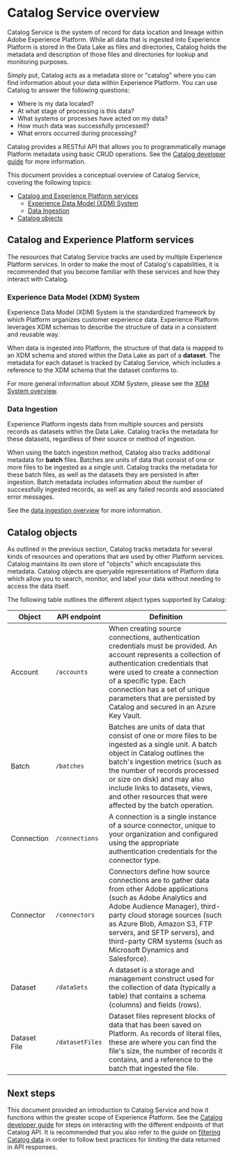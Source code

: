 # Catalog Service overview

Catalog Service is the system of record for data location and lineage within Adobe Experience Platform. While all data that is ingested into Experience Platform is stored in the Data Lake as files and directories, Catalog holds the metadata and description of those files and directories for lookup and monitoring purposes. 

Simply put, Catalog acts as a metadata store or "catalog" where you can find information about your data within Experience Platform. You can use Catalog to answer the following questions:

* Where is my data located?
* At what stage of processing is this data?
* What systems or processes have acted on my data?
* How much data was successfully processed?
* What errors occurred during processing?

Catalog provides a RESTful API that allows you to programmatically manage Platform metadata using basic CRUD operations. See the [Catalog developer guide](catalog-developer-guide.md) for more information.

This document provides a conceptual overview of Catalog Service, covering the following topics:

* [Catalog and Experience Platform services](#catalog-and-experience-platform-services)
    * [Experience Data Model (XDM) System](#experience-data-model--xdm--system)
    * [Data Ingestion](#data-ingestion)
* [Catalog objects](#catalog-objects)

## Catalog and Experience Platform services

The resources that Catalog Service tracks are used by multiple Experience Platform services. In order to make the most of Catalog's capabilities, it is recommended that you become familiar with these services and how they interact with Catalog.

### Experience Data Model (XDM) System

Experience Data Model (XDM) System is the standardized framework by which Platform organizes customer experience data. Experience Platform leverages XDM schemas to describe the structure of data in a consistent and reusable way.

When data is ingested into Platform, the structure of that data is mapped to an XDM schema and stored within the Data Lake as part of a **dataset**. The metadata for each dataset is tracked by Catalog Service, which includes a reference to the XDM schema that the dataset conforms to. 

For more general information about XDM System, please see the [XDM System overview](../schema_registry/xdm_system/xdm_system_in_experience_platform.md).

### Data Ingestion

Experience Platform ingests data from multiple sources and persists records as datasets within the Data Lake. Catalog tracks the metadata for these datasets, regardless of their source or method of ingestion.

When using the batch ingestion method, Catalog also tracks additional metadata for **batch** files. Batches are units of data that consist of one or more files to be ingested as a single unit. Catalog tracks the metadata for these batch files, as well as the datasets they are persisted in after ingestion. Batch metadata includes information about the number of successfully ingested records, as well as any failed records and associated error messages.

See the [data ingestion overview](../ingest_architectural_overview/ingest_architectural_overview.md) for more information.

## Catalog objects

As outlined in the previous section, Catalog tracks metadata for several kinds of resources and operations that are used by other Platform services. Catalog maintains its own store of "objects" which encapsulate this metadata. Catalog objects are queryable representations of Platform data which allow you to search, monitor, and label your data without needing to access the data itself.

The following table outlines the different object types supported by Catalog:

|Object|API endpoint|Definition|
|---|---|---|
|Account|`/accounts`|When creating source connections, authentication credentials must be provided. An account represents a collection of authentication credentials that were used to create a connection of a specific type. Each connection has a set of unique parameters that are persisted by Catalog and secured in an Azure Key Vault.|
|Batch|`/batches`|Batches are units of data that consist of one or more files to be ingested as a single unit. A batch object in Catalog outlines the batch's ingestion metrics (such as the number of records processed or size on disk) and may also include links to datasets, views, and other resources that were affected by the batch operation.|
|Connection|`/connections`|A connection is a single instance of a source connector, unique to your organization and configured using the appropriate authentication credentials for the connector type.|
|Connector|`/connectors`|Connectors define how source connections are to gather data from other Adobe applications (such as Adobe Analytics and Adobe Audience Manager), third-party cloud storage sources (such as Azure Blob, Amazon S3, FTP servers, and SFTP servers), and third-party CRM systems (such as Microsoft Dynamics and Salesforce).|
|Dataset|`/dataSets`|A dataset is a storage and management construct used for the collection of data (typically a table) that contains a schema (columns) and fields (rows).|
|Dataset File|`/datasetFiles`|Dataset files represent blocks of data that has been saved on Platform. As records of literal files, these are where you can find the file's size, the number of records it contains, and a reference to the batch that ingested the file.|

## Next steps

This document provided an introduction to Catalog Service and how it functions within the greater scope of Experience Platform. See the [Catalog developer guide](catalog-developer-guide.md) for steps on interacting with the different endpoints of that Catalog API. It is recommended that you also refer to the guide on [filtering Catalog data](filtering-catalog-data.md) in order to follow best practices for limiting the data returned in API responses.